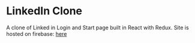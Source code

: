 # LinkedIn Clone

A clone of Linked in Login and Start page built in React with Redux.
Site is hosted on firebase: <a href="https://linkedin-clone-11bdf.web.app/">here</a>
